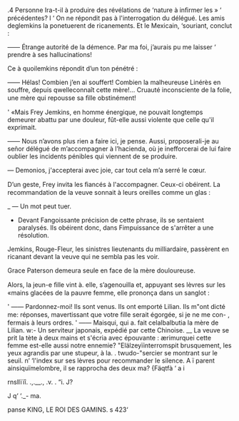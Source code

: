 
  
  
  
  
  
  
 
  
 
 
 
 
   

.4  Personne Ira-t-il à produire des révélations de ‘nature à inﬁrmer les
» ‘ précédentes?
l ‘ On ne répondit pas à l'interrogation du délégué. Les amis deglemkins la
ponetuerent de ricanements. Et le Mexicain, ‘souriant, conclut :

—— Étrange autorité de la démence. Par ma foi, j’aurais pu me laisser
‘ prendre à ses hallucinations!

Ce à quoilemkins répondit d’un ton pénétré :

—— Hélas! Combien j’en ai souffert! Combien la malheureuse Linérès en
souffre, depuis qwelleconnaît cette mère!... Cruauté inconsciente de la folie,
une mère qui repousse sa ﬁlle obstinément!

' «Mais Frey Jemkins, en homme énergique, ne pouvait longtemps demeurer
abattu par une douleur, fût-elle aussi violente que celle qu'il exprimait.

—— Nous n’avons plus rien a faire ici, je pense. Aussi, proposerali-je au
señor délégué de m’accompagner à l’hacienda, où je inefforcerai de lui faire
oublier les incidents pénibles qui viennent de se produire.

— Demonios, j'accepterai avec joie, car tout cela m’a serré le cœur.

D’un geste, Frey invita les ﬁancés à l'accompagner. Ceux-ci obéirent. La
recommandation de la veuve sonnait à leurs oreilles comme un glas :

 _ — Un mot peut tuer.
 - Devant Fangoissante précision de cette phrase, ils se sentaient paralysés.
 Ils obéirent donc, dans Fimpuissance de s'arrêter a une résolution.

Jemkins, Rouge-Fleur, les sinistres lieutenants du milliardaire, passèrent
en ricanant devant la veuve qui ne sembla pas les voir.

Grace Paterson demeura seule en face de la mère douloureuse.

Alors, la jeun-e ﬁlle vint à. elle, s’agenouilla et, appuyant ses lèvres sur les
«mains glacées de la pauvre femme, elle prononça dans un sanglot :

' —— Pardonnez-moi! Ils sont venus. Ils ont emporté Lilian. Ils m"ont dicté
me: réponses, mavertissant que votre ﬁlle serait égorgée, si je ne me con-
, fermais à leurs ordres.
' —— Maisqui, qui a. fait celalbalbutia la mère de Lilian.
w:- Un serviteur japonais, expédié par cette Chinoise.
__ La veuve se prit la tète à deux mains et s'écria avec épouvante :
ærimurquei cette femme est-elle aussi notre ennemie?
"Elälzeyïinterromspit brusquement, les yeux agrandis par une stupeur, à la.
.  twudo-"sercier se montrant sur le seuil.
n‘  ‘l'index sur ses lèvres pour recommander le silence.
A ï   parent ainsiquïmelombre, il se rapprocha des deux
ma? {Fäqtfà  ‘ a i

 

rnsllïïî. .,.__., .v. . “i. J?

 

J q‘ ‘._- ma.

panse KING, LE ROI DES GAMINS. s 423‘

